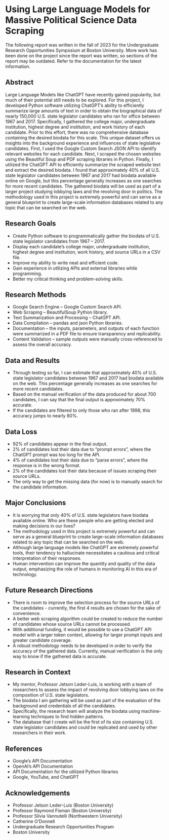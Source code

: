 # Using Large Language Models for Massive Political Science Data Scraping

The following report was written in the fall of 2023 for the Undergraduate
Research Opportunities Symposium at Boston University. More work has been done
on the project since the report was written, so sections of the report may be
outdated. Refer to the documentation for the latest information.

## Abstract

Large Language Models like ChatGPT have recently gained popularity, but much of
their potential still needs to be explored. For this project, I developed Python
software utilizing ChatGPT’s ability to efficiently summarize large amounts of
text in order to obtain the biographical data of nearly 150,000 U.S. state
legislator candidates who ran for office between 1967 and 2017. Specifically, I
gathered the college major, undergraduate institution, highest degree and
institution, and work history of each candidate. Prior to this effort, there was
no comprehensive database containing the desired biodata for this scale. This
unique dataset offers us insights into the background experience and influences
of state legislative candidates. First, I used the Google Custom Search JSON API
to identify relevant websites for each candidate. Next, I scraped the chosen
websites using the Beautiful Soup and PDF scraping libraries in Python. Finally,
I utilized the ChatGPT API to efficiently summarize the scraped website text and
extract the desired biodata. I found that approximately 40% of all U.S. state
legislator candidates between 1967 and 2017 had biodata available online on
Google, but this percentage generally increases as one searches for more recent
candidates. The gathered biodata will be used as part of a larger project
studying lobbying laws and the revolving door in politics. The methodology used
in this project is extremely powerful and can serve as a general blueprint to
create large-scale information databases related to any topic that can be
searched on the web.

## Research Goals

-   Create Python software to programmatically gather the biodata of U.S. state
    legislator candidates from 1967 – 2017.
-   Display each candidate’s college major, undergraduate institution, highest
    degree and institution, work history, and source URLs in a CSV file.
-   Improve my ability to write neat and efficient code.
-   Gain experience in utilizing APIs and external libraries while programming.
-   Better my critical thinking and problem-solving skills.

## Research Methods

-   Google Search Engine – Google Custom Search API.
-   Web Scraping – BeautifulSoup Python library.
-   Text Summarization and Processing – ChatGPT API.
-   Data Compilation – pandas and json Python libraries.
-   Documentation – the inputs, parameters, and outputs of each function were
    summarized in a PDF file to ensure transparency and replicability.
-   Content Validation – sample outputs were manually cross-referenced to assess
    the overall accuracy.

## Data and Results

-   Through testing so far, I can estimate that approximately 40% of U.S. state
    legislator candidates between 1967 and 2017 had biodata available on the
    web. This percentage generally increases as one searches for more recent
    candidates.
-   Based on the manual verification of the data produced for about 700
    candidates, I can say that the final output is approximately 70% accurate.
-   If the candidates are filtered to only those who ran after 1998, this
    accuracy jumps to nearly 80%.

## Data Loss

-   92% of candidates appear in the final output.
-   2% of candidates lost their data due to “prompt errors”, where the ChatGPT
    prompt was too long for the API.
-   4% of candidates lost their data due to “parse errors”, where the response
    is in the wrong format.
-   2% of the candidates lost their data because of issues scraping their source
    URLs.
-   The only way to get the missing data (for now) is to manually search for the
    candidate information.

## Major Conclusions

-   It is worrying that only 40% of U.S. state legislators have biodata
    available online. Who are these people who are getting elected and making
    decisions in our lives?
-   The methodology used in this project is extremely powerful and can serve as
    a general blueprint to create large-scale information databases related to
    any topic that can be searched on the web.
-   Although large language models like ChatGPT are extremely powerful tools,
    their tendency to hallucinate necessitates a cautious and critical
    interpretation of their responses.
-   Human intervention can improve the quantity and quality of the data output,
    emphasizing the role of humans in monitoring AI in this era of technology.

## Future Research Directions

-   There is room to improve the selection process for the source URLs of the
    candidates - currently, the first 4 results are chosen for the sake of
    convenience.
-   A better web scraping algorithm could be created to reduce the number of
    candidates whose source URLs cannot be processed.
-   With additional funding, it would be possible to use a ChatGPT API model
    with a larger token context, allowing for larger prompt inputs and greater
    candidate coverage.
-   A robust methodology needs to be developed in order to verify the accuracy
    of the gathered data. Currently, manual verification is the only way to know
    if the gathered data is accurate.

## Research in Context

-   My mentor, Professor Jetson Leder-Luis, is working with a team of
    researchers to assess the impact of revolving door lobbying laws on the
    composition of U.S. state legislators.
-   The biodata I am gathering will be used as part of the evaluation of the
    background and credentials of all the candidates.
-   Specifically, the research team will analyze the biodata using
    machine-learning techniques to find hidden patterns.
-   The database that I create will be the first of its size containing U.S.
    state legislator candidates and could be replicated and used by other
    researchers in their work.

## References

-   Google’s API Documentation
-   OpenAI’s API Documentation
-   API Documentation for the utilized Python libraries
-   Google, YouTube, and ChatGPT

## Acknowledgements

-   Professor Jetson Leder-Luis (Boston University)
-   Professor Raymond Fisman (Boston University)
-   Professor Silvia Vannutelli (Northwestern University)
-   Catherine O’Donnell
-   Undergraduate Research Opportunities Program
-   Boston University

